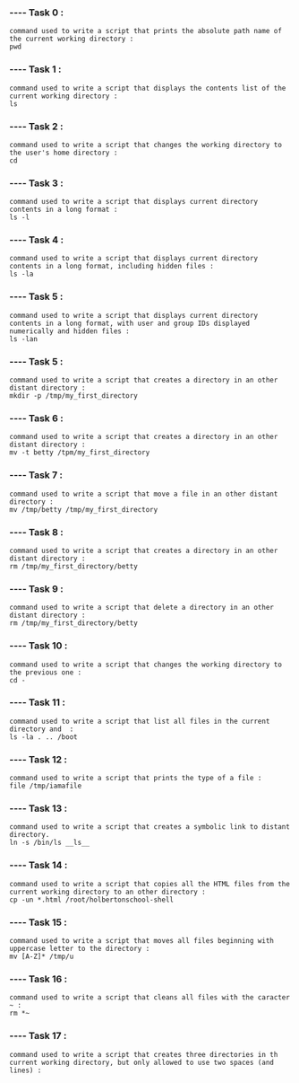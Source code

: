 ### ---- Task 0 : 

	command used to write a script that prints the absolute path name of the current working directory : 
	pwd

### ---- Task 1 : 

	command used to write a script that displays the contents list of the current working directory :
	ls

### ---- Task 2 : 

	command used to write a script that changes the working directory to the user's home directory : 
	cd

### ---- Task 3 :

	command used to write a script that displays current directory contents in a long format :  
	ls -l

### ---- Task 4 :
	
	command used to write a script that displays current directory contents in a long format, including hidden files :  
	ls -la

### ---- Task 5 : 

	command used to write a script that displays current directory contents in a long format, with user and group IDs displayed numerically and hidden files :  
	ls -lan

### ---- Task 5 : 

	command used to write a script that creates a directory in an other distant directory :  
	mkdir -p /tmp/my_first_directory


### ---- Task 6 :

	command used to write a script that creates a directory in an other distant directory :  
	mv -t betty /tpm/my_first_directory


### ---- Task 7 : 

	command used to write a script that move a file in an other distant directory :  	
	mv /tmp/betty /tmp/my_first_directory


### ---- Task 8 : 
	
	command used to write a script that creates a directory in an other distant directory :  
	rm /tmp/my_first_directory/betty


### ---- Task 9 : 

	command used to write a script that delete a directory in an other distant directory :  
	rm /tmp/my_first_directory/betty

### ---- Task 10 : 

	command used to write a script that changes the working directory to the previous one :  
	cd -


### ---- Task 11 :

	command used to write a script that list all files in the current directory and  :  
	ls -la . .. /boot


### ---- Task 12 : 

	command used to write a script that prints the type of a file : 
	file /tmp/iamafile


### ---- Task 13 : 

	command used to write a script that creates a symbolic link to distant directory.
	ln -s /bin/ls __ls__

### ---- Task 14 : 

	command used to write a script that copies all the HTML files from the current working directory to an other directory :
	cp -un *.html /root/holbertonschool-shell 

### ---- Task 15 : 

	command used to write a script that moves all files beginning with uppercase letter to the directory :
	mv [A-Z]* /tmp/u

### ---- Task 16 :

	command used to write a script that cleans all files with the caracter ~ :
	rm *~

### ---- Task 17 : 

	command used to write a script that creates three directories in th current working directory, but only allowed to use two spaces (and lines) :
	




